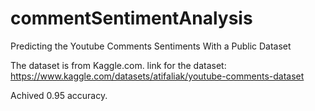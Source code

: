 # commentSentimentAnalysis
Predicting the Youtube Comments Sentiments With a Public Dataset

The dataset is from Kaggle.com.
link for the dataset: https://www.kaggle.com/datasets/atifaliak/youtube-comments-dataset

Achived 0.95 accuracy.
